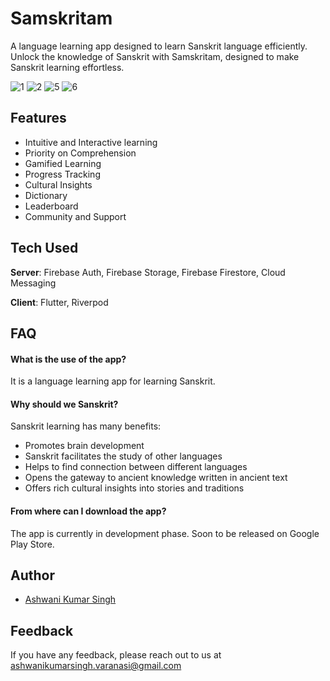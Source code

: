 # Samskritam

A language learning app designed to learn Sanskrit language efficiently. Unlock the knowledge of Sanskrit with Samskritam, designed to make Sanskrit learning effortless.

![1](https://github.com/ashwani211/samskritam/assets/48960517/089ca7b1-62fc-46af-acdf-0da51ed2132e)
![2](https://github.com/ashwani211/samskritam/assets/48960517/d4ac43cb-aedd-4cbb-9361-f732d422e57e)
![5](https://github.com/ashwani211/samskritam/assets/48960517/d95dd8cc-2595-4908-8ddd-ce7b9d176db6)
![6](https://github.com/ashwani211/samskritam/assets/48960517/8b72a579-0346-4e89-9e04-1107c0a1b82c)

## Features

- Intuitive and Interactive learning
- Priority on Comprehension
- Gamified Learning
- Progress Tracking
- Cultural Insights
- Dictionary
- Leaderboard
- Community and Support
## Tech Used

**Server**: Firebase Auth, Firebase Storage, Firebase Firestore, Cloud Messaging

**Client**: Flutter, Riverpod

## FAQ

#### What is the use of the app?

It is a language learning app for learning Sanskrit.

#### Why should we Sanskrit?

Sanskrit learning has many benefits: 
- Promotes brain development
- Sanskrit facilitates the study of other languages
- Helps to find connection between different languages
- Opens the gateway to ancient knowledge written in ancient text
- Offers rich cultural insights into stories and traditions

#### From where can I download the app?

The app is currently in development phase. Soon to be released on Google Play Store.


## Author

- [Ashwani Kumar Singh](https://github.com/ashwani211)
## Feedback

If you have any feedback, please reach out to us at ashwanikumarsingh.varanasi@gmail.com

